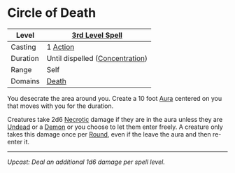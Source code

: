 # Circle of Death

| Level    | [3rd Level Spell](3rd%20Level%20Spells.md)                            |
| -------- | --------------------------------------------------------------------- |
| Casting  | 1 [Action](../../../../Game%20Procedures/Core%20Procedures/Action.md) |
| Duration | Until dispelled ([Concentration](../../Concentration.md))             |
| Range    | Self                                                                  |
| Domains  | [Death](../../Spell%20Domains/Death.md)                               |

You desecrate the area around you. Create a 10 foot [Aura](../../Areas%20of%20Effect/Aura.md) centered on you that moves with you for the duration.

Creatures take 2d6 [Necrotic](../../../../Game%20Procedures/Combat/Damage%20Types/Necrotic.md) damage if they are in the aura unless they are [Undead](../../../../Resources%20for%20GMs/Creatures/Creature%20Types/Undead.md) or a [Demon](../../../../Resources%20for%20GMs/Creatures/Creature%20Types/Demon.md) or you choose to let them enter freely. A creature only takes this damage once per [Round](../../../../Game%20Procedures/Core%20Procedures/Round.md), even if the leave the aura and then re-enter it.

---
*Upcast: Deal an additional 1d6 damage per spell level.*
